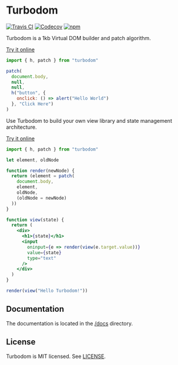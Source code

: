 # Turbodom
[![Travis CI](https://img.shields.io/travis/turbodom/turbodom/master.svg)](https://travis-ci.org/turbodom/turbodom)
[![Codecov](https://img.shields.io/codecov/c/github/turbodom/turbodom/master.svg)](https://codecov.io/gh/turbodom/turbodom)
[![npm](https://img.shields.io/npm/v/turbodom.svg?colorB=f9051f)](https://www.npmjs.org/package/turbodom)

Turbodom is a 1kb Virtual DOM builder and patch algorithm.

[Try it online](https://codepen.io/turbodom/pen/QvogzJ?editors=0010)

```js
import { h, patch } from "turbodom"

patch(
  document.body,
  null,
  null,
  h("button", {
    onclick: () => alert("Hello World")
  }, "Click Here")
)
```

Use Turbodom to build your own view library and state management architecture.

[Try it online](https://codepen.io/turbodom/pen/BRbJpG?editors=0010)

```jsx
import { h, patch } from "turbodom"

let element, oldNode

function render(newNode) {
  return (element = patch(
    document.body,
    element,
    oldNode,
    (oldNode = newNode)
  ))
}

function view(state) {
  return (
    <div>
      <h1>{state}</h1>
      <input
        oninput={e => render(view(e.target.value))}
        value={state}
        type="text"
      />
    </div>
  )
}

render(view("Hello Turbodom!"))
```

## Documentation

The documentation is located in the [/docs](/docs) directory.

## License

Turbodom is MIT licensed. See [LICENSE](/LICENSE.md).
